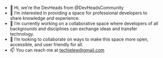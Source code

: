 - 👋 Hi, we're the DevHeads from @DevHeadsCommunity
- 👀 I’m interested in providing a space for professional developers to share knowledge and experience.
- 🌱 I’m currently working on a collaborative space where developers of all backgrounds and disciplines can exchange ideas and transfer technology.
- 💞️ I’m looking to collaborate on ways to make this space more open, accessible, and user friendly for all.
- 📫 You can reach me at techielew@gmail.com

<!---
DevHeadsCommunity/DevHeadsCommunity is a ✨ special ✨ repository because its `README.md` (this file) appears on your GitHub profile.
You can click the Preview link to take a look at your changes.
--->
